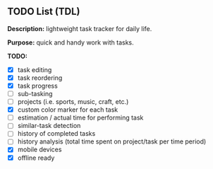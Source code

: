 TODO List (TDL)
---------------

**Description:** lightweight task tracker for daily life.

**Purpose:** quick and handy work with tasks.

**TODO:**
- [x] task editing
- [x] task reordering
- [x] task progress
- [ ] sub-tasking
- [ ] projects (i.e. sports, music, craft, etc.)
- [x] custom color marker for each task
- [ ] estimation / actual time for performing task
- [ ] similar-task detection
- [ ] history of completed tasks
- [ ] history analysis (total time spent on project/task per time period)
- [x] mobile devices
- [x] offline ready